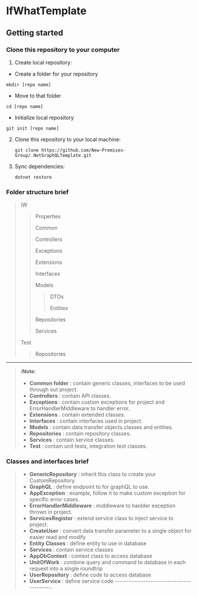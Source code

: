 # IfWhatTemplate
## Getting started
### Clone this repository to your computer
1. Create local repository:
  - Create a folder for your repository 
   ```shell
   mkdir [repo name]
   ```

  - Move to that folder
   ```shell
   cd [repo name]
   ```

  - Initialize local repository
   ```shell
   git init [repo name]
   ```

2. Clone this repository to your local machine:

   ```shell
   git clone https://github.com/New-Premises-Group/.NetGraphQLTemplate.git
   ```

3. Sync dependencies:

   ```shell
   dotnet restore
   ```
   
### Folder structure brief
  > IW
  > > Properties
>   > 
  > > Common
>   > 
  > > Controllers
>   > 
  > > Exceptions
>   > 
  > > Extensions
>   > 
  > > Interfaces
>   > 
  > > Models
>   > 
  > > > DTOs
>   > > 
  > > > Entities
>   > > 
  > > Repositories
>   > 
  > > Services
  >
  > Test
  > > Repositories

-----------------------------------------

> :information_source:__Note:__
>  * __Common folder__ : contain generic classes, interfaces to be used through out project.
>  * __Controllers__ : contain API classes.
>  * __Exceptions__ : contain custom exceptions for project and ErrorHandlerMiddleware to handler error.
>  * __Extensions__ : contain extended classes.
>  * __Interfaces__ : contain interfaces used in project.
>  * __Models__ : contain data transfer objects classes and entities.
>  * __Repositories__ : contain repository classes.
>  * __Services__ : contain service classes.
>  * __Test__ : contain unit tests, integration test classes.

### Classes and interfaces brief

>  * __GenericRepository__ : inherit this class to create your CustomRepository.
>  * __GraphQL__ : define endpoint to for graphQL to use.
>  * __AppException__ : example, follow it to make custom exception for specific error cases. 
>  * __ErrorHandlerMiddleware__ : middleware to hanlder exception thrown in project. 
>  * __ServicesRegistor__ : extend service class to inject service to project. 
>  * __CreateUser__ : convert data transfer parameter to a single object for easier read and modify
>  * __Entity Classes__ : define entity to use in database
>  * __Services__ : contain service classes
>  * __AppDbContext__ : context class to access database
>  * __UnitOfWork__ : combine query and command to database in each request into a single roundtrip
>  * __UserRepository__ : define code to access database
>  * __UserService__ : define service code
-----------------------------------------.
